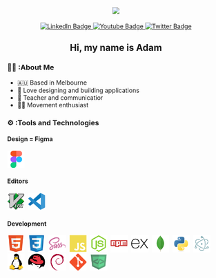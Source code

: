 <div align="center">
 
  <img src="https://media.giphy.com/media/gyZL85juekfnY4ycWq/giphy.gif"/>
</div>

<br>

<div id="badges" align="center">
  <a href="https://linkedin.com/in/adam-ralph-333709242">
    <img src="https://img.shields.io/badge/LinkedIn-blue?style=for-the-badge&logo=linkedin&logoColor=white" alt="LinkedIn Badge"/>
  </a>
  <a href="https://www.youtube.com/channel/UCRMH3kvPD8o1Khssr4A8EWg">
    <img src="https://img.shields.io/badge/YouTube-red?style=for-the-badge&logo=youtube&logoColor=white" alt="Youtube Badge"/>
  </a>
  <a href="https://twitter.com/adamjralph">
    <img src="https://img.shields.io/badge/Twitter-blue?style=for-the-badge&logo=twitter&logoColor=white" alt="Twitter Badge"/>
  </a>
</div>
<h2 align="center">Hi, my name is Adam</h2>

### :technologist: :About Me

- :australia: Based in Melbourne
- :hammer: Love designing and building applications
- :open_book: Teacher and communicatior
- :man_cartwheeling: Movement enthusiast

### :gear: :Tools and Technologies

#### Design = Figma

<img src="https://github.com/devicons/devicon/blob/master/icons/figma/figma-original.svg" title="Figma" alt="Figma" width="40" height="40" >&nbsp;

#### Editors

<img src="https://github.com/devicons/devicon/blob/master/icons/vim/vim-original.svg" title="vim" alt="vim" width="40" height="40">&nbsp;
<img src="https://github.com/devicons/devicon/blob/master/icons/vscode/vscode-original.svg" title="vscode" alt="vscode" width="40" height="40">&nbsp;

#### Development

<img src="https://github.com/devicons/devicon/blob/master/icons/html5/html5-original.svg" title="html5" alt="html5" width="40" height="40">&nbsp;
<img src="https://github.com/devicons/devicon/blob/master/icons/css3/css3-original.svg" title="css" alt="css" width="40" height="40">&nbsp;
<img src="https://github.com/devicons/devicon/blob/master/icons/sass/sass-original.svg" title="sass" alt="sass" width="40" height="40">&nbsp;
<img src="https://github.com/devicons/devicon/blob/master/icons/javascript/javascript-plain.svg" title="javascript" alt="javascript" width="40" height="40">&nbsp;
<img src="https://github.com/devicons/devicon/blob/master/icons/nodejs/nodejs-original.svg" title="nodejs" alt="nodejs" width="40" height="40">&nbsp;
<img src="https://github.com/devicons/devicon/blob/master/icons/npm/npm-original-wordmark.svg" title="npm" alt="npm" width="40" height="40">&nbsp;
<img src="https://github.com/devicons/devicon/blob/master/icons/express/express-original.svg" title="express" alt="express" width="40" height="40">&nbsp;
<img src="https://github.com/devicons/devicon/blob/master/icons/mongodb/mongodb-original.svg" title="mongodb" alt="mongodb" width="40" height="40">&nbsp;
<img src="https://github.com/devicons/devicon/blob/master/icons/python/python-original.svg" title="python" alt="python" width="40" height="40">&nbsp;
<img src="https://github.com/devicons/devicon/blob/master/icons/electron/electron-original.svg" title="electron" alt="electron" width="40" height="40">&nbsp;
<img src="https://github.com/devicons/devicon/blob/master/icons/linux/linux-original.svg" title="linux" alt="linux" width="40" height="40">&nbsp;
<img src="https://github.com/devicons/devicon/blob/master/icons/redhat/redhat-original.svg" title="redhat" alt="redhat" width="40" height="40">&nbsp;
<img src="https://github.com/devicons/devicon/blob/master/icons/debian/debian-original.svg" title="debian" alt="debian" width="40" height="40">&nbsp;
<img src="https://github.com/devicons/devicon/blob/master/icons/git/git-original.svg" title="git" alt="git" width="40" height="40">&nbsp;
<img src="https://github.com/devicons/devicon/blob/master/icons/devicon/devicon-original.svg" title="devicons" alt="devicons" width="40" height="40">&nbsp;
